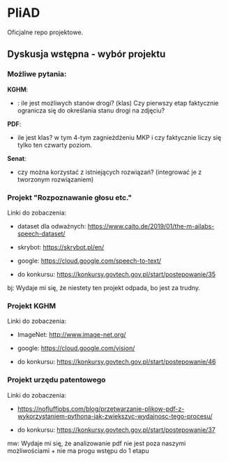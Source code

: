 # PIiAD
Oficjalne repo projektowe.

## Dyskusja wstępna - wybór projektu

### Możliwe pytania:
**KGHM**:
* : ile jest możliwych stanów drogi? (klas) Czy pierwszy etap faktycznie ogranicza się do określania stanu drogi na zdjęciu?

**PDF**:
* ile jest klas? w tym 4-tym zagnieżdżeniu MKP i czy faktycznie liczy się tylko ten czwarty poziom.

**Senat**:
* czy można korzystać z istniejących rozwiązań? (integrować je z tworzonym rozwiązaniem)


### Projekt "Rozpoznawanie głosu etc."

Linki do zobaczenia:

- dataset dla odważnych: https://www.caito.de/2019/01/the-m-ailabs-speech-dataset/

- skrybot: https://skrybot.pl/en/

- google: https://cloud.google.com/speech-to-text/

- do konkursu: https://konkursy.govtech.gov.pl/start/postepowanie/35

bj: Wydaje mi się, że niestety ten projekt odpada, bo jest za trudny.



### Projekt KGHM

Linki do zobaczenia:

- ImageNet: http://www.image-net.org/

- google: https://cloud.google.com/vision/

- do konkursu: https://konkursy.govtech.gov.pl/start/postepowanie/46



### Projekt urzędu patentowego

Linki do zobaczenia:

- https://nofluffjobs.com/blog/przetwarzanie-plikow-pdf-z-wykorzystaniem-pythona-jak-zwiekszyc-wydajnosc-tego-procesu/

- do konkursu: https://konkursy.govtech.gov.pl/start/postepowanie/37

mw: Wydaje mi się, że analizowanie pdf nie jest poza naszymi możliwościami + nie ma progu wstępu do 1 etapu
